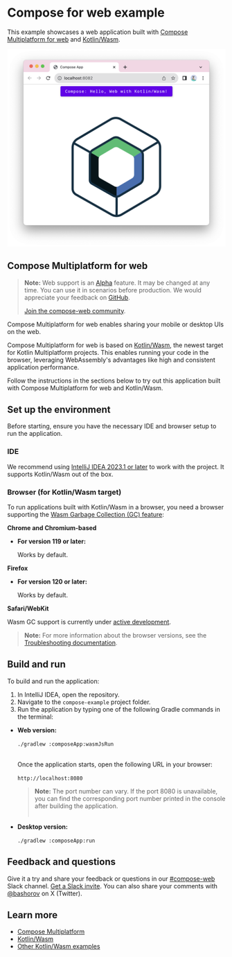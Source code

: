 # Compose for web example

This example showcases a web application built with [Compose Multiplatform for web](#compose-multiplatform-for-web) and [Kotlin/Wasm](https://kotl.in/wasm).

![](screenshots/compose-example.png)

## Compose Multiplatform for web

> **Note:**
> Web support is an [Alpha](https://kotlinlang.org/docs/components-stability.html) feature. It may be changed at any time.
> You can use it in scenarios before production. We would appreciate your feedback on [GitHub](https://github.com/JetBrains/compose-multiplatform/issues).
>
> [Join the compose-web community](https://slack-chats.kotlinlang.org/c/compose-web).

Compose Multiplatform for web enables sharing your mobile or desktop UIs on the web.

Compose Multiplatform for web is based on [Kotlin/Wasm](https://kotl.in/wasm), the newest target for Kotlin Multiplatform projects.
This enables running your code in the browser, leveraging WebAssembly's advantages like high and consistent application performance.

Follow the instructions in the sections below to try out this application built with Compose Multiplatform for web and Kotlin/Wasm.

## Set up the environment

Before starting, ensure you have the necessary IDE and browser setup to run the application.

### IDE

We recommend using [IntelliJ IDEA 2023.1 or later](https://www.jetbrains.com/idea/) to work with the project.
It supports Kotlin/Wasm out of the box.

### Browser (for Kotlin/Wasm target)

To run applications built with Kotlin/Wasm in a browser, you need a browser supporting the [Wasm Garbage Collection (GC) feature](https://github.com/WebAssembly/gc):

**Chrome and Chromium-based**

* **For version 119 or later:**

  Works by default.

**Firefox**

* **For version 120 or later:**

  Works by default.

**Safari/WebKit**

Wasm GC support is currently under
[active development](https://bugs.webkit.org/show_bug.cgi?id=247394).

> **Note:**
> For more information about the browser versions, see the [Troubleshooting documentation](https://kotl.in/wasm_help/).

## Build and run

To build and run the application:

1. In IntelliJ IDEA, open the repository.
2. Navigate to the `compose-example` project folder.
3. Run the application by typing one of the following Gradle commands in the terminal:

* **Web version:**

  `./gradlew :composeApp:wasmJsRun`
  <br>&nbsp;<br>

  Once the application starts, open the following URL in your browser:

  `http://localhost:8080`

  > **Note:**
  > The port number can vary. If the port 8080 is unavailable, you can find the corresponding port number printed in the console
  > after building the application.
<br>&nbsp;<br>

* **Desktop version:**

  `./gradlew :composeApp:run`

## Feedback and questions

Give it a try and share your feedback or questions in our [#compose-web](https://slack-chats.kotlinlang.org/c/compose-web) Slack channel.
[Get a Slack invite](https://surveys.jetbrains.com/s3/kotlin-slack-sign-up).
You can also share your comments with [@bashorov](https://twitter.com/bashorov) on X (Twitter).

## Learn more

* [Compose Multiplatform](https://github.com/JetBrains/compose-multiplatform/#compose-multiplatform)
* [Kotlin/Wasm](https://kotl.in/wasm/)
* [Other Kotlin/Wasm examples](https://github.com/Kotlin/kotlin-wasm-examples/tree/main)
